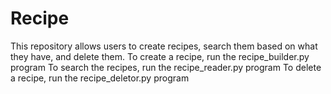 # Recipe
This repository allows users to create recipes, search them based on what they have, and delete them.
To create a recipe, run the recipe_builder.py program
To search the recipes, run the recipe_reader.py program
To delete a recipe, run the recipe_deletor.py program
